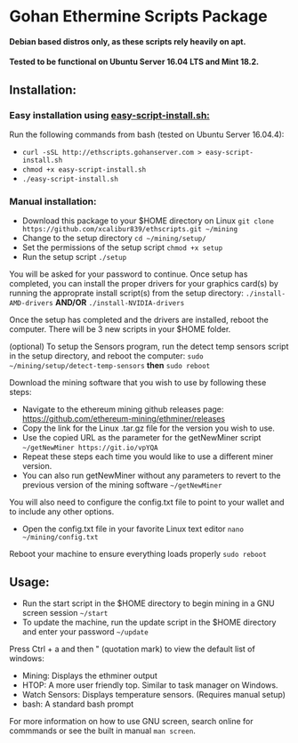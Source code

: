 # Gohan Ethermine Scripts Package

#### Debian based distros only, as these scripts rely heavily on apt.
#### Tested to be functional on Ubuntu Server 16.04 LTS and Mint 18.2.

## Installation:

### Easy installation using [easy-script-install.sh:](https://github.com/xcalibur839/easy-script-install)
Run the following commands from bash (tested on Ubuntu Server 16.04.4):

- `curl -sSL http://ethscripts.gohanserver.com > easy-script-install.sh`
- `chmod +x easy-script-install.sh`
- `./easy-script-install.sh`

### Manual installation:

- Download this package to your $HOME directory on Linux 
`git clone https://github.com/xcalibur839/ethscripts.git ~/mining`
- Change to the setup directory `cd ~/mining/setup/`
- Set the permissions of the setup script `chmod +x setup`
- Run the setup script `./setup`

You will be asked for your password to continue. Once setup has completed,
you can install the proper drivers for your graphics card(s) by running the
approprate install script(s) from the setup directory:
`./install-AMD-drivers` **AND/OR** `./install-NVIDIA-drivers`

Once the setup has completed and the drivers are installed, reboot the
computer. There will be 3 new scripts in your $HOME folder. 

(optional) To setup the Sensors program, run the detect temp sensors script in
the setup directory, and reboot the computer:
`sudo ~/mining/setup/detect-temp-sensors` **then** `sudo reboot`

Download the mining software that you wish to use by following these steps:
- Navigate to the ethereum mining github releases page:
https://github.com/ethereum-mining/ethminer/releases
- Copy the link for the Linux .tar.gz file for the version you wish to use.
- Use the copied URL as the parameter for the getNewMiner script
`~/getNewMiner https://git.io/vpYQA`
- Repeat these steps each time you would like to use a different miner version.
- You can also run getNewMiner without any parameters to revert to the previous
version of the mining software `~/getNewMiner`

You will also need to configure the config.txt file to point to your wallet and
to include any other options.

- Open the config.txt file in your favorite Linux text editor
`nano ~/mining/config.txt`

Reboot your machine to ensure everything loads properly `sudo reboot`

## Usage:

- Run the start script in the $HOME directory to begin mining in a GNU screen
session `~/start`
- To update the machine, run the update script in the $HOME directory and enter
your password `~/update`

Press Ctrl + a and then " (quotation mark) to view the default list of windows:
- Mining: Displays the ethminer output
- HTOP: A more user friendly top. Similar to task manager on Windows.
- Watch Sensors: Displays temperature sensors. (Requires manual setup)
- bash: A standard bash prompt

For more information on how to use GNU screen, search online for commmands or
see the built in manual `man screen`.
